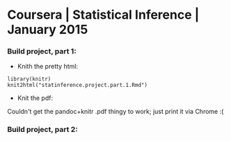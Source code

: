 # Coursera | Statistical Inference | January 2015

### Build project, part 1:

- Knith the pretty html:

```
library(knitr)
knit2html("statinference.project.part.1.Rmd")
```

- Knit the pdf:

Couldn't get the pandoc+knitr .pdf thingy to work; just print it via Chrome :(

### Build project, part 2:
